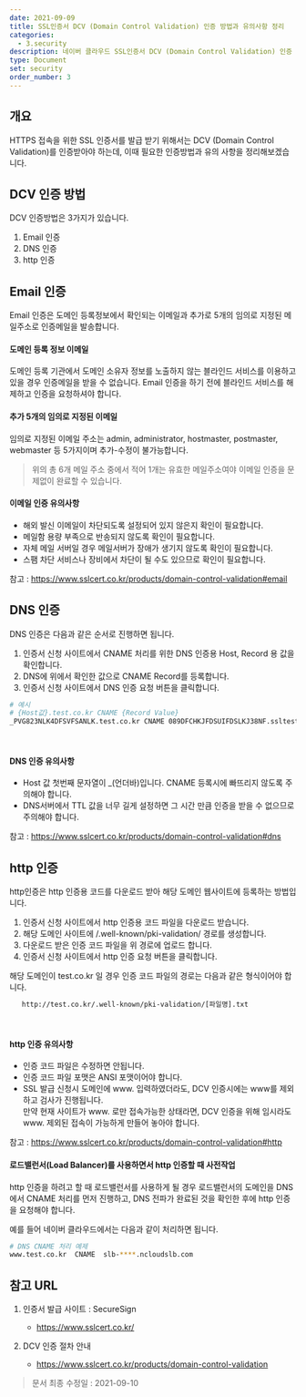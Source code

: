 ```yaml
---
date: 2021-09-09
title: SSL인증서 DCV (Domain Control Validation) 인증 방법과 유의사항 정리
categories:
  - 3.security
description: 네이버 클라우드 SSL인증서 DCV (Domain Control Validation) 인증 방법과 유의사항 정리
type: Document
set: security
order_number: 3
---
```


## 개요
HTTPS 접속을 위한 SSL 인증서를 발급 받기 위해서는 DCV (Domain Control Validation)를 인증받아야 하는데, 이때 필요한 인증방법과 유의 사항을 정리해보겠습니다.

## DCV 인증 방법
DCV 인증방법은 3가지가 있습니다.

1. Email 인증
2. DNS 인증
3. http 인증



## Email 인증
Email 인증은 도메인 등록정보에서 확인되는 이메일과 추가로 5개의 임의로 지정된 메일주소로 인증메일을 발송합니다.

#### 도메인 등록 정보 이메일
도메인 등록 기관에서 도메인 소유자 정보를 노출하지 않는 블라인드 서비스를 이용하고 있을 경우 인증메일을 받을 수 없습니다.
Email 인증을 하기 전에 블라인드 서비스를 해제하고 인증을 요청하셔야 합니다.

#### 추가 5개의 임의로 지정된 이메일
임의로 지정된 이메일 주소는 admin, administrator, hostmaster, postmaster, webmaster 등 5가지이며 추가-수정이 불가능합니다.

> 위의 총 6개 메일 주소 중에서 적어 1개는 유효한 메일주소여야 이메일 인증을 문제없이 완료할 수 있습니다.


#### 이메일 인증 유의사항
- 해외 발신 이메일이 차단되도록 설정되어 있지 않은지 확인이 필요합니다.
- 메일함 용량 부족으로 반송되지 않도록 확인이 필요합니다.
- 자체 메일 서버일 경우 메일서버가 장애가 생기지 않도록 확인이 필요합니다.
- 스팸 차단 서비스나 장비에서 차단이 될 수도 있으므로 확인이 필요합니다.

참고 : <a href="https://www.sslcert.co.kr/products/domain-control-validation#email" target="_blank" style="word-break:break-all;">https://www.sslcert.co.kr/products/domain-control-validation#email</a>


## DNS 인증
DNS 인증은 다음과 같은 순서로 진행하면 됩니다.

1. 인증서 신청 사이트에서 CNAME 처리를 위한 DNS 인증용 Host, Record 용 값을 확인합니다.
2. DNS에 위에서 확인한 값으로 CNAME Record를 등록합니다.  
3. 인증서 신청 사이트에서 DNS 인증 요청 버튼을 클릭합니다.

``` bash
# 예시
# {Host값}.test.co.kr CNAME {Record Value}
_PVG823NLK4DFSVFSANLK.test.co.kr CNAME 089DFCHKJFDSUIFDSLKJ38NF.ssltest.com
```
<br />

#### DNS 인증 유의사항
- Host 값 첫번째 문자열이 _(언더바)입니다. CNAME 등록시에 빠뜨리지 않도록 주의해야 합니다.
- DNS서버에서 TTL 값을 너무 길게 설정하면 그 시간 만큼 인증을 받을 수 없으므로 주의해야 합니다.

참고 : <a href="https://www.sslcert.co.kr/products/domain-control-validation#dns" target="_blank" style="word-break:break-all;">https://www.sslcert.co.kr/products/domain-control-validation#dns</a>


## http 인증
http인증은 http 인증용 코드를 다운로드 받아 해당 도메인 웹사이트에 등록하는 방법입니다.

1. 인증서 신청 사이트에서 http 인증용 코드 파일을 다운로드 받습니다.
2. 해당 도메인 사이트에  /.well-known/pki-validation/ 경로를 생성합니다.
3. 다운로드 받은 인증 코드 파일을 위 경로에 업로드 합니다.
4. 인증서 신청 사이트에서 http 인증 요청 버튼을 클릭합니다.

해당 도메인이 test.co.kr 일 경우 인증 코드 파일의 경로는 다음과 같은 형식이어야 합니다.
``` html
   http://test.co.kr/.well-known/pki-validation/[파일명].txt
```
<br />

#### http 인증 유의사항
- 인증 코드 파일은 수정하면 안됩니다.
- 인증 코드 파일 포맷은 ANSI 포맷이어야 합니다.
- SSL 발급 신청시 도메인에 www. 입력하였더라도, DCV 인증시에는 www를 제외하고 검사가 진행됩니다.  
  만약  현재 사이트가 www. 로만 접속가능한 상태라면, DCV 인증을 위해 임시라도 www. 제외된 접속이 가능하게 만들어 놓아야 합니다.

참고 : <a href="https://www.sslcert.co.kr/products/domain-control-validation#http" target="_blank" style="word-break:break-all;">https://www.sslcert.co.kr/products/domain-control-validation#http</a>


#### 로드밸런서(Load Balancer)를 사용하면서 http 인증할 때 사전작업
http 인증을 하려고 할 때 로드밸런서를 사용하게 될 경우 로드밸런서의 도메인을 DNS에서 CNAME 처리를 먼저 진행하고, DNS 전파가 완료된 것을 확인한 후에 http 인증을 요청해야 합니다.

예를 들어 네이버 클라우드에서는 다음과 같이 처리하면 됩니다.

``` bash
# DNS CNAME 처리 예제
www.test.co.kr  CNAME  slb-****.ncloudslb.com
```


## 참고 URL
1. 인증서 발급 사이트 : SecureSign
	- <a href="https://www.sslcert.co.kr/" target="_blank" style="word-break:break-all;">https://www.sslcert.co.kr/</a>

2. DCV 인증 절차 안내
	- <a href="https://www.sslcert.co.kr/products/domain-control-validation" target="_blank" style="word-break:break-all;">https://www.sslcert.co.kr/products/domain-control-validation</a>


> 문서 최종 수정일 : 2021-09-10

